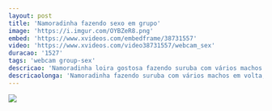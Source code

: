 ```yaml
---
layout: post
title: 'Namoradinha fazendo sexo em grupo'
image: 'https://i.imgur.com/OYBZeR8.png'
embed: 'https://www.xvideos.com/embedframe/38731557'
video: 'https://www.xvideos.com/video38731557/webcam_sex'
duracao: '1527'
tags: 'webcam group-sex'
descricao: 'Namoradinha loira gostosa fazendo suruba com vários machos em volta, comendo ela ao vivo na webcam.'
descricaolonga: 'Namoradinha fazendo suruba com vários machos em volta, comendo ela ao vivo na webcam. Essa gostosa fica deitada tomando rola de todos os lados enquanto transmite o vídeo ao vivo.'
---
```

<a href="{{ page.url | prepend: site.baseurl | prepend: site.url }}"><img src="{{ page.image }}" /></a>

